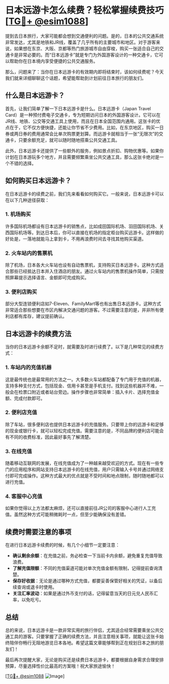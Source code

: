 # 日本远游卡怎么续费？轻松掌握续费技巧[[TG💪+ @esim1088](https://t.me/s/esim1088)]

提到去日本旅行，大家可能都会想到交通便利的问题。是的，日本的公共交通系统非常发达，尤其是地铁和JR线，覆盖了几乎所有的主要城市和地区。对于游客来说，如果想在东京、大阪、京都等热门旅游城市自由穿梭，购买一张适合自己的交通卡是非常必要的。而“日本远游卡”就是专门为外国游客设计的一种交通卡，它可以帮助你在日本境内享受便捷的公共交通服务。

那么，问题来了：当你在日本远游卡的有效期内即将结束时，该如何续费呢？今天我们就来详细聊聊这个话题，希望能帮助到计划前往日本旅行的朋友们。

## 什么是日本远游卡？

首先，让我们简单了解一下日本远游卡是什么。日本远游卡（Japan Travel Card）是一种预付费电子交通卡，专为短期访问日本的外国游客设计。它可以在JR线、地铁、公交等交通工具上使用，而且在日本全国范围内通用。这张卡的优点在于，它不仅方便快捷，还能让你节省不少费用。比如，在东京地区，购买一日券或两日券的费用通常会比单次购票更划算。而远游卡就相当于一张“无限次”的交通卡，只要余额充足，就可以随时随地搭乘公共交通工具。

此外，日本远游卡还提供了一些额外的服务，例如景点折扣、购物优惠等。如果你计划在日本游玩多个地方，并且需要频繁乘坐公共交通工具，那么这张卡绝对是一个不错的选择。

## 如何购买日本远游卡？

在日本远游卡的续费之前，我们先来看看如何购买它。一般来说，日本远游卡可以在以下几种途径获取：

### 1. **机场购买**
许多国际机场都设有日本远游卡的销售点，比如成田国际机场、羽田国际机场、关西国际机场等。到达日本后，你可以直接在机场的指定柜台购买远游卡。这样做的好处是，一落地就能马上拿到卡，不用再浪费时间去寻找其他购买渠道。

### 2. **火车站内的售票机**
除了机场，日本各大火车站也设有自动售票机，支持购买日本远游卡。这种方式适合那些已经抵达日本并入住酒店的朋友。通过火车站内的售票机操作简单，只需按照屏幕提示选择语言、金额即可完成购买。

### 3. **便利店购买**
部分大型连锁便利店如7-Eleven、FamilyMart等也有出售日本远游卡。这种方式非常适合那些想要在市区内解决交通问题的游客。不过需要注意的是，并非所有便利店都有库存，建议提前确认。

## 日本远游卡的续费方法

当你的日本远游卡余额不足时，就需要及时进行续费了。以下是几种常见的续费方式：

### 1. **车站内的充值机器**
这是最传统也是最常用的方法之一。大多数火车站都配备了专门用于充值的机器，支持多种支付方式，包括现金、信用卡甚至是手机支付。找到这些机器并不难，一般会在检票口附近或者站台旁边。操作步骤也非常简单：插入卡片、选择充值金额、完成付款即可。

### 2. **便利店充值**
除了车站，很多便利店也提供日本远游卡的充值服务。只要带上你的远游卡和足够的现金或银行卡，就可以轻松完成充值。需要注意的是，不同品牌的便利店可能会有不同的收费标准，因此最好事先了解清楚。

### 3. **在线充值**
随着移动互联网的发展，在线充值成为了一种越来越受欢迎的方式。现在有一些专门的应用程序和网站支持日本远游卡的在线充值，用户只需输入卡号并通过网络支付即可完成操作。这种方式最大的优点就是不受时间和地点限制，随时随地都可以进行充值。

### 4. **客服中心充值**
如果你觉得以上方法都太麻烦，还可以直接前往JR公司的客服中心进行人工充值。虽然这种方式可能稍微耗时一点，但至少能确保没有差错。

## 续费时需要注意的事项

在进行日本远游卡续费的时候，有几个小细节一定要注意：

- **确认剩余余额**：在充值之前，务必检查一下当前卡内余额，避免重复充值导致浪费。
- **了解充值限额**：不同的充值渠道可能对单次充值金额有限制，记得提前查询清楚。
- **保存好收据**：无论是通过哪种方式充值，都要妥善保管好相关的凭证，以备后续查询或退卡时使用。
- **关注汇率波动**：如果是通过外币支付的话，记得留意当天的日元兑人民币汇率，以免吃亏。

## 总结

总的来说，日本远游卡是一款非常实用的旅行伴侣，尤其适合经常需要乘坐公共交通工具的游客。只要掌握了正确的续费方法，并且注意相关事项，就能让这张卡始终陪伴你畅行无阻地游览日本各地。希望这篇文章能够帮到正在规划日本之旅的朋友们！

最后再次提醒大家，无论是购买还是续费日本远游卡，都要根据自身需求合理安排预算，尽量选择性价比最高的方案哦！祝大家旅途愉快！

[[TG💪+ @esim1088](https://t.me/s/esim1088) ![Image](https://i.postimg.cc/4NQfJmqS/Snipaste-2025-05-13-00-14-12.png)]